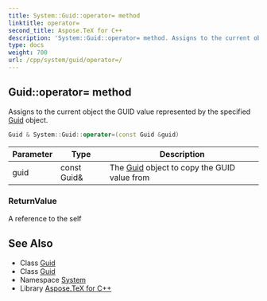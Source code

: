 ```yaml
---
title: System::Guid::operator= method
linktitle: operator=
second_title: Aspose.TeX for C++
description: 'System::Guid::operator= method. Assigns to the current object the GUID value represented by the specified Guid object in C++.'
type: docs
weight: 700
url: /cpp/system/guid/operator=/
---
```

## Guid::operator= method


Assigns to the current object the GUID value represented by the specified [Guid](../) object.

```cpp
Guid & System::Guid::operator=(const Guid &guid)
```


| Parameter | Type | Description |
| --- | --- | --- |
| guid | const Guid\& | The [Guid](../) object to copy the GUID value from |

### ReturnValue

A reference to the self

## See Also

* Class [Guid](../)
* Class [Guid](../)
* Namespace [System](../../)
* Library [Aspose.TeX for C++](../../../)
